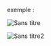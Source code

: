 exemple :

![Sans titre](https://github.com/fk-crafter/html-css-js-progress-bar/assets/127132293/0451b0cf-bc68-4783-a631-bcce56ad9c2a)

![Sans titre2](https://github.com/fk-crafter/html-css-js-progress-bar/assets/127132293/cf1be450-2ee3-4a59-82a9-65f8a2d9df22)

